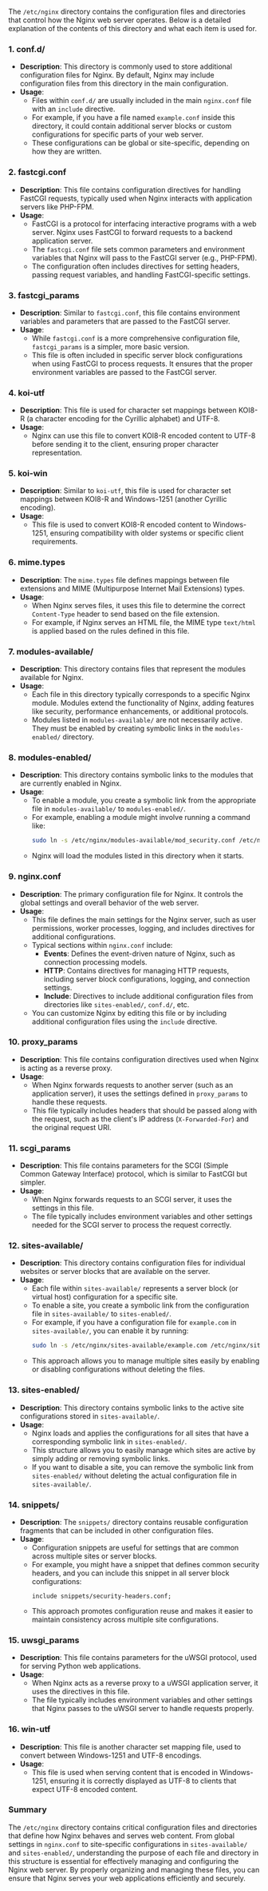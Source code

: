 The `/etc/nginx` directory contains the configuration files and directories that control how the Nginx web server operates. Below is a detailed explanation of the contents of this directory and what each item is used for.

### 1. **conf.d/**

- **Description**: This directory is commonly used to store additional configuration files for Nginx. By default, Nginx may include configuration files from this directory in the main configuration.
- **Usage**: 
  - Files within `conf.d/` are usually included in the main `nginx.conf` file with an `include` directive.
  - For example, if you have a file named `example.conf` inside this directory, it could contain additional server blocks or custom configurations for specific parts of your web server.
  - These configurations can be global or site-specific, depending on how they are written.

### 2. **fastcgi.conf**

- **Description**: This file contains configuration directives for handling FastCGI requests, typically used when Nginx interacts with application servers like PHP-FPM.
- **Usage**:
  - FastCGI is a protocol for interfacing interactive programs with a web server. Nginx uses FastCGI to forward requests to a backend application server.
  - The `fastcgi.conf` file sets common parameters and environment variables that Nginx will pass to the FastCGI server (e.g., PHP-FPM).
  - The configuration often includes directives for setting headers, passing request variables, and handling FastCGI-specific settings.

### 3. **fastcgi_params**

- **Description**: Similar to `fastcgi.conf`, this file contains environment variables and parameters that are passed to the FastCGI server.
- **Usage**:
  - While `fastcgi.conf` is a more comprehensive configuration file, `fastcgi_params` is a simpler, more basic version.
  - This file is often included in specific server block configurations when using FastCGI to process requests. It ensures that the proper environment variables are passed to the FastCGI server.

### 4. **koi-utf**

- **Description**: This file is used for character set mappings between KOI8-R (a character encoding for the Cyrillic alphabet) and UTF-8.
- **Usage**:
  - Nginx can use this file to convert KOI8-R encoded content to UTF-8 before sending it to the client, ensuring proper character representation.

### 5. **koi-win**

- **Description**: Similar to `koi-utf`, this file is used for character set mappings between KOI8-R and Windows-1251 (another Cyrillic encoding).
- **Usage**:
  - This file is used to convert KOI8-R encoded content to Windows-1251, ensuring compatibility with older systems or specific client requirements.

### 6. **mime.types**

- **Description**: The `mime.types` file defines mappings between file extensions and MIME (Multipurpose Internet Mail Extensions) types.
- **Usage**:
  - When Nginx serves files, it uses this file to determine the correct `Content-Type` header to send based on the file extension.
  - For example, if Nginx serves an HTML file, the MIME type `text/html` is applied based on the rules defined in this file.

### 7. **modules-available/**

- **Description**: This directory contains files that represent the modules available for Nginx.
- **Usage**:
  - Each file in this directory typically corresponds to a specific Nginx module. Modules extend the functionality of Nginx, adding features like security, performance enhancements, or additional protocols.
  - Modules listed in `modules-available/` are not necessarily active. They must be enabled by creating symbolic links in the `modules-enabled/` directory.

### 8. **modules-enabled/**

- **Description**: This directory contains symbolic links to the modules that are currently enabled in Nginx.
- **Usage**:
  - To enable a module, you create a symbolic link from the appropriate file in `modules-available/` to `modules-enabled/`.
  - For example, enabling a module might involve running a command like:
    ```bash
    sudo ln -s /etc/nginx/modules-available/mod_security.conf /etc/nginx/modules-enabled/
    ```
  - Nginx will load the modules listed in this directory when it starts.

### 9. **nginx.conf**

- **Description**: The primary configuration file for Nginx. It controls the global settings and overall behavior of the web server.
- **Usage**:
  - This file defines the main settings for the Nginx server, such as user permissions, worker processes, logging, and includes directives for additional configurations.
  - Typical sections within `nginx.conf` include:
    - **Events**: Defines the event-driven nature of Nginx, such as connection processing models.
    - **HTTP**: Contains directives for managing HTTP requests, including server block configurations, logging, and connection settings.
    - **Include**: Directives to include additional configuration files from directories like `sites-enabled/`, `conf.d/`, etc.
  - You can customize Nginx by editing this file or by including additional configuration files using the `include` directive.

### 10. **proxy_params**

- **Description**: This file contains configuration directives used when Nginx is acting as a reverse proxy.
- **Usage**:
  - When Nginx forwards requests to another server (such as an application server), it uses the settings defined in `proxy_params` to handle these requests.
  - This file typically includes headers that should be passed along with the request, such as the client's IP address (`X-Forwarded-For`) and the original request URI.

### 11. **scgi_params**

- **Description**: This file contains parameters for the SCGI (Simple Common Gateway Interface) protocol, which is similar to FastCGI but simpler.
- **Usage**:
  - When Nginx forwards requests to an SCGI server, it uses the settings in this file.
  - The file typically includes environment variables and other settings needed for the SCGI server to process the request correctly.

### 12. **sites-available/**

- **Description**: This directory contains configuration files for individual websites or server blocks that are available on the server.
- **Usage**:
  - Each file within `sites-available/` represents a server block (or virtual host) configuration for a specific site.
  - To enable a site, you create a symbolic link from the configuration file in `sites-available/` to `sites-enabled/`.
  - For example, if you have a configuration file for `example.com` in `sites-available/`, you can enable it by running:
    ```bash
    sudo ln -s /etc/nginx/sites-available/example.com /etc/nginx/sites-enabled/
    ```
  - This approach allows you to manage multiple sites easily by enabling or disabling configurations without deleting the files.

### 13. **sites-enabled/**

- **Description**: This directory contains symbolic links to the active site configurations stored in `sites-available/`.
- **Usage**:
  - Nginx loads and applies the configurations for all sites that have a corresponding symbolic link in `sites-enabled/`.
  - This structure allows you to easily manage which sites are active by simply adding or removing symbolic links.
  - If you want to disable a site, you can remove the symbolic link from `sites-enabled/` without deleting the actual configuration file in `sites-available/`.

### 14. **snippets/**

- **Description**: The `snippets/` directory contains reusable configuration fragments that can be included in other configuration files.
- **Usage**:
  - Configuration snippets are useful for settings that are common across multiple sites or server blocks.
  - For example, you might have a snippet that defines common security headers, and you can include this snippet in all server block configurations:
    ```nginx
    include snippets/security-headers.conf;
    ```
  - This approach promotes configuration reuse and makes it easier to maintain consistency across multiple site configurations.

### 15. **uwsgi_params**

- **Description**: This file contains parameters for the uWSGI protocol, used for serving Python web applications.
- **Usage**:
  - When Nginx acts as a reverse proxy to a uWSGI application server, it uses the directives in this file.
  - The file typically includes environment variables and other settings that Nginx passes to the uWSGI server to handle requests properly.

### 16. **win-utf**

- **Description**: This file is another character set mapping file, used to convert between Windows-1251 and UTF-8 encodings.
- **Usage**:
  - This file is used when serving content that is encoded in Windows-1251, ensuring it is correctly displayed as UTF-8 to clients that expect UTF-8 encoded content.

### **Summary**

The `/etc/nginx` directory contains critical configuration files and directories that define how Nginx behaves and serves web content. From global settings in `nginx.conf` to site-specific configurations in `sites-available/` and `sites-enabled/`, understanding the purpose of each file and directory in this structure is essential for effectively managing and configuring the Nginx web server. By properly organizing and managing these files, you can ensure that Nginx serves your web applications efficiently and securely.
